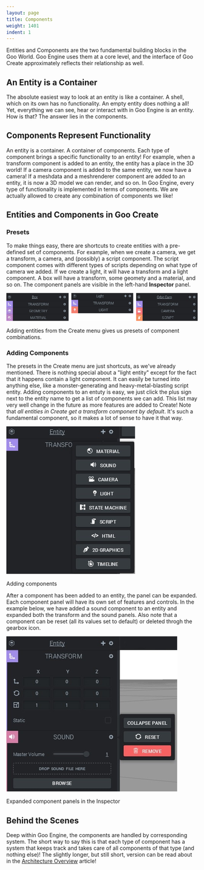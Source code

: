 ```yaml
---
layout: page
title: Components
weight: 1401
indent: 1
---
```

Entities and Components are the two fundamental building blocks in the Goo World. Goo Engine uses them at a core level, and the interface of Goo Create approximately reflects their relationship as well.

<h2>An Entity is a Container</h2>
The absolute easiest way to look at an entity is like a container. A shell, which on its own has no functionality. An empty entity does nothing a all! Yet, everything we can see, hear or interact with in Goo Engine is an entity. How is that? The answer lies in the components.

<h2>Components Represent Functionality</h2>
An entity is a container. A container of components. Each type of component brings a specific functionality to an entity! For example, when a transform component is added to an entity, the entity has a place in the 3D world! If a camera component is added to the same entity, we now have a camera! If a meshdata and a meshrenderer component are added to an entity, it is now a 3D model we can render, and so on. In Goo Engine, every type of functionality is implemented in terms of components. We are actually allowed to create any combination of components we like!

<h2>Entities and Components in Goo Create</h2>
<h3>Presets</h3>
To make things easy, there are shortcuts to create entities with a pre-defined set of components. For example, when we create a camera, we get a transform, a camera, and (possibly) a script component. The script component comes with different types of scripts depending on what type of camera we added. If we create a light, it will have a transform and a light component. A box will have a transform, some geomety and a material, and so on. The component panels are visible in the left-hand <strong>Inspector</strong> panel.

<a href="Untitled-1.jpg"><img class="wp-image-431 size-full" src="Untitled-1.jpg" alt="Untitled-1" /></a>

Adding entities from the Create menu gives us presets of component combinations.<em>  </em>

<h3 style="text-align: left">Adding Components</h3>
<p style="text-align: left">The presets in the Create menu are just shortcuts, as we've already mentioned. There is nothing special about a "light entity" except for the fact that it happens contain a light component. It can easily be turned into anything else, like a monster-generating and heavy-metal-blasting script entity. Adding components to an entuty is easy, we just click the plus sign next to the entity name to get a list of components we can add. This list may very well change in the future as more features are added to Create! Note that <em>all entities in Create get a transform component by default</em>. It's such a fundamental component, so it makes a lot of sense to have it that way.</p>

<a href="add.jpg"><img class="wp-image-409 size-full" src="add.jpg" alt="add" /></a>

Adding components

<p style="text-align: left">After a component has been added to an entity, the panel can be expanded. Each component panel will have its own set of features and controls. In the example below, we have added a sound component to an entity and expanded both the transform and the sound panels. Also note that a component can be reset (all its values set to default) or deleted throgh the gearbox icon.</p>

<img class="wp-image-410 size-full" src="expanded.jpg" alt="expanded" />

Expanded component panels in the Inspector

<h2>Behind the Scenes</h2>

Deep within Goo Engine, the components are handled by corresponding system. The short way to say this is that each type of component has a system that keeps track and takes care of all components of that type (and nothing else)! The slightly longer, but still short, version can be read about in the <a href="http://goolabs.wpengine.com/learn/goo-engine-architecture-overview/" title="Goo Engine Architecture Overview" target="_blank">Architecture Overview</a> article!
